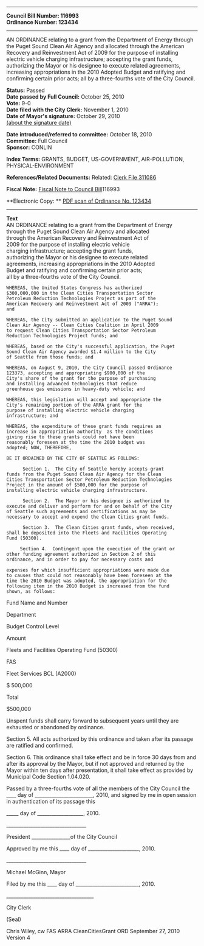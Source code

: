 * * * * *  
  
**Council Bill Number: [](#h0)[](#h2)116993**   
**Ordinance Number: 123434**  
  
* * * * *  
  
AN ORDINANCE relating to a grant from the Department of Energy through the Puget Sound Clean Air Agency and allocated through the American Recovery and Reinvestment Act of 2009 for the purpose of installing electric vehicle charging infrastructure; accepting the grant funds, authorizing the Mayor or his designee to execute related agreements, increasing appropriations in the 2010 Adopted Budget and ratifying and confirming certain prior acts; all by a three-fourths vote of the City Council.  
  
**Status:** Passed   
**Date passed by Full Council:** October 25, 2010   
**Vote:** 9-0   
**Date filed with the City Clerk:** November 1, 2010   
**Date of Mayor's signature:** October 29, 2010   
[(about the signature date)](/~public/approvaldate.htm)   
  
  
**Date introduced/referred to committee:** October 18, 2010   
**Committee:** Full Council   
**Sponsor:** CONLIN   
  
**Index Terms:** GRANTS, BUDGET, US-GOVERNMENT, AIR-POLLUTION, PHYSICAL-ENVIRONMENT  
  
**References/Related Documents:** Related: [Clerk File 311086](http://clerk.ci.seattle.wa.us/~scripts/nph-brs.exe?s1=&s2=&s3=311086&s4=&Sect4=AND&l=20&Sect2=THESON&Sect3=PLURON&Sect5=CFCF1&Sect6=HITOFF&d=CFCF&p=1&u=/~public/cfcf1.htm&r=1&f=G)  
  
**Fiscal Note:** [Fiscal Note to Council Bill](http://clerk.seattle.gov/~public/fnote/116993.htm)[](#h1)[](#h3)116993  
  
**Electronic Copy: ** [PDF scan of Ordinance No. 123434](/~archives/Ordinances/Ord_123434.pdf)  
  
* * * * *  
  
**Text**  
    AN ORDINANCE relating to a grant from the Department of Energy  
    through the Puget Sound Clean Air Agency and allocated  
    through the American Recovery and Reinvestment Act of  
    2009 for the purpose of installing electric vehicle  
    charging infrastructure; accepting the grant funds,  
    authorizing the Mayor or his designee to execute related  
    agreements, increasing appropriations in the 2010 Adopted  
    Budget and ratifying and confirming certain prior acts;  
    all by a three-fourths vote of the City Council.  
  
    WHEREAS, the United States Congress has authorized  
    $300,000,000 in the Clean Cities Transportation Sector  
    Petroleum Reduction Technologies Project as part of the  
    American Recovery and Reinvestment Act of 2009 ("ARRA");  
    and  
  
    WHEREAS, the City submitted an application to the Puget Sound  
    Clean Air Agency -- Clean Cities Coalition in April 2009  
    to request Clean Cities Transportation Sector Petroleum  
    Reduction Technologies Project funds; and  
  
    WHEREAS, based on the City's successful application, the Puget  
    Sound Clean Air Agency awarded $1.4 million to the City  
    of Seattle from those funds; and  
  
    WHEREAS, on August 9, 2010, the City Council passed Ordinance  
    123373, accepting and appropriating $900,000 of the  
    City's share of the grant for the purpose of purchasing  
    and installing advanced technologies that reduce  
    greenhouse gas emissions in heavy-duty vehicle; and  
  
    WHEREAS, this legislation will accept and appropriate the  
    City's remaining portion of the ARRA grant for the  
    purpose of installing electric vehicle charging  
    infrastructure; and  
  
    WHEREAS, the expenditure of these grant funds requires an  
    increase in appropriation authority  as the conditions  
    giving rise to these grants could not have been  
    reasonably foreseen at the time the 2010 budget was  
    adopted; NOW, THEREFORE,  
  
    BE IT ORDAINED BY THE CITY OF SEATTLE AS FOLLOWS:  
  
          Section 1.  The City of Seattle hereby accepts grant  
    funds from the Puget Sound Clean Air Agency for the Clean  
    Cities Transportation Sector Petroleum Reduction Technologies  
    Project in the amount of $500,000 for the purpose of  
    installing electric vehicle charging infrastructure.  
  
          Section 2.  The Mayor or his designee is authorized to  
    execute and deliver and perform for and on behalf of the City  
    of Seattle such agreements and certifications as may be  
    necessary to accept and expend the Clean Cities grant funds.  
  
          Section 3.  The Clean Cities grant funds, when received,  
    shall be deposited into the Fleets and Facilities Operating  
    Fund (50300).  
  
         Section 4.  Contingent upon the execution of the grant or  
    other funding agreement authorized in Section 2 of this  
    ordinance, and in order to pay for necessary costs and  
  
    expenses for which insufficient appropriations were made due  
    to causes that could not reasonably have been foreseen at the  
    time the 2010 Budget was adopted, the appropriation for the  
    following item in the 2010 Budget is increased from the fund  
    shown, as follows:  
  
Fund Name and Number  
  
Department  
  
Budget Control Level  
  
Amount  
  
Fleets and Facilities Operating Fund (50300)  
  
FAS  
  
Fleet Services BCL (A2000)  
  
$ 500,000  
  
Total  
  
$500,000  
  
Unspent funds shall carry forward to subsequent years until they are exhausted or abandoned by ordinance.  
  
Section 5. All acts authorized by this ordinance and taken after its passage are ratified and confirmed.  
  
Section 6. This ordinance shall take effect and be in force 30 days from and after its approval by the Mayor, but if not approved and returned by the Mayor within ten days after presentation, it shall take effect as provided by Municipal Code Section 1.04.020.  
  
Passed by a three-fourths vote of all the members of the City Council the \_\_\_\_ day of \_\_\_\_\_\_\_\_\_\_\_\_\_\_\_\_\_\_\_\_\_\_\_\_, 2010, and signed by me in open session in authentication of its passage this  
  
\_\_\_\_\_ day of \_\_\_\_\_\_\_\_\_\_\_\_\_\_\_\_\_\_\_, 2010.  
  
\_\_\_\_\_\_\_\_\_\_\_\_\_\_\_\_\_\_\_\_\_\_\_\_\_\_\_\_\_\_\_\_\_  
  
President \_\_\_\_\_\_\_\_\_\_\_\_\_\_\_\_of the City Council  
  
Approved by me this \_\_\_\_ day of \_\_\_\_\_\_\_\_\_\_\_\_\_\_\_\_\_\_\_\_\_, 2010.  
  
\_\_\_\_\_\_\_\_\_\_\_\_\_\_\_\_\_\_\_\_\_\_\_\_\_\_\_\_\_\_\_\_\_  
  
Michael McGinn, Mayor  
  
Filed by me this \_\_\_\_ day of \_\_\_\_\_\_\_\_\_\_\_\_\_\_\_\_\_\_\_\_\_\_\_\_\_\_, 2010.  
  
\_\_\_\_\_\_\_\_\_\_\_\_\_\_\_\_\_\_\_\_\_\_\_\_\_\_\_\_\_\_\_\_\_\_\_\_  
  
City Clerk  
  
(Seal)  
  
Chris Wiley, cw FAS ARRA CleanCitiesGrant ORD September 27, 2010 Version 4  
  
  

